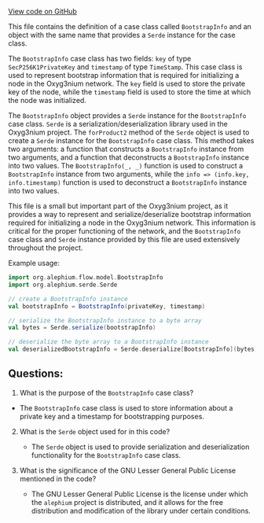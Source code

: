 [View code on GitHub](https://github.com/alephium/alephium/flow/src/main/scala/org/alephium/flow/model/BootstrapInfo.scala)

This file contains the definition of a case class called `BootstrapInfo` and an object with the same name that provides a `Serde` instance for the case class. 

The `BootstrapInfo` case class has two fields: `key` of type `SecP256K1PrivateKey` and `timestamp` of type `TimeStamp`. This case class is used to represent bootstrap information that is required for initializing a node in the Oxyg3nium network. The `key` field is used to store the private key of the node, while the `timestamp` field is used to store the time at which the node was initialized.

The `BootstrapInfo` object provides a `Serde` instance for the `BootstrapInfo` case class. `Serde` is a serialization/deserialization library used in the Oxyg3nium project. The `forProduct2` method of the `Serde` object is used to create a `Serde` instance for the `BootstrapInfo` case class. This method takes two arguments: a function that constructs a `BootstrapInfo` instance from two arguments, and a function that deconstructs a `BootstrapInfo` instance into two values. The `BootstrapInfo(_, _)` function is used to construct a `BootstrapInfo` instance from two arguments, while the `info => (info.key, info.timestamp)` function is used to deconstruct a `BootstrapInfo` instance into two values.

This file is a small but important part of the Oxyg3nium project, as it provides a way to represent and serialize/deserialize bootstrap information required for initializing a node in the Oxyg3nium network. This information is critical for the proper functioning of the network, and the `BootstrapInfo` case class and `Serde` instance provided by this file are used extensively throughout the project. 

Example usage:

```scala
import org.alephium.flow.model.BootstrapInfo
import org.alephium.serde.Serde

// create a BootstrapInfo instance
val bootstrapInfo = BootstrapInfo(privateKey, timestamp)

// serialize the BootstrapInfo instance to a byte array
val bytes = Serde.serialize(bootstrapInfo)

// deserialize the byte array to a BootstrapInfo instance
val deserializedBootstrapInfo = Serde.deserialize[BootstrapInfo](bytes)
```
## Questions: 
 1. What is the purpose of the `BootstrapInfo` case class?
   - The `BootstrapInfo` case class is used to store information about a private key and a timestamp for bootstrapping purposes.

2. What is the `Serde` object used for in this code?
   - The `Serde` object is used to provide serialization and deserialization functionality for the `BootstrapInfo` case class.

3. What is the significance of the GNU Lesser General Public License mentioned in the code?
   - The GNU Lesser General Public License is the license under which the `alephium` project is distributed, and it allows for the free distribution and modification of the library under certain conditions.